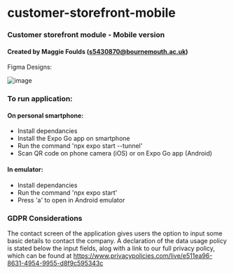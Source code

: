 # customer-storefront-mobile

### Customer storefront module - Mobile version
#### Created by Maggie Foulds (s5430870@bournemouth.ac.uk)

Figma Designs:

![image](https://github.com/BUAdvDev2023/customer-storefront-mobile/assets/91216061/d662d03f-33a9-4f7c-b14c-3a945620e5a2)

### To run application:
#### On personal smartphone:
- Install dependancies
- Install the Expo Go app on smartphone
- Run the command 'npx expo start --tunnel'
- Scan QR code on phone camera (iOS) or on Expo Go app (Android)
#### In emulator:
- Install dependancies
- Run the command 'npx expo start'
- Press 'a' to open in Android emulator

### GDPR Considerations
The contact screen of the application gives users the option to input some basic details to contact the company. A declaration of the data usage policy is stated below the input fields, alog with a link to our full privacy policy, which can be found at https://www.privacypolicies.com/live/e511ea96-8631-4954-9955-d8f9c595343c
